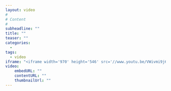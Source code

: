 ```yaml
---
layout: video
#
# Content
#
subheadline: ""
title: ""
teaser: ""
categories:
  - 
tags:
  - video
iframe: "<iframe width='970' height='546' src='//www.youtu.be/VWivmi9j608' frameborder='0' allowfullscreen></iframe>"
video:
    embedURL: ""
    contentURL: ""
    thumbnailUrl: ""
---
```

